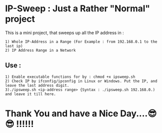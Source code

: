 # IP-Sweep : Just a Rather "Normal" project

This is a mini project, that sweeps up all the IP address in :
~~~
1) Whole IP-Address in a Range (For Example : from 192.168.0.1 to the last ip)
2) IP Address Range in a Network
~~~
## Use :
~~~
1) Enable executable functions for by : chmod +x ipsweep.sh
2) Check IP by ifconfig/ipconfig in Linux or Windows. Put the IP, and leave the last address digit.
3)./ipsweep.sh <ip-address range> {Syntax : ./ipsweep.sh 192.168.0.) and leave it till here.
~~~
# Thank You and have a Nice Day....😎 😎 !!!!!!
